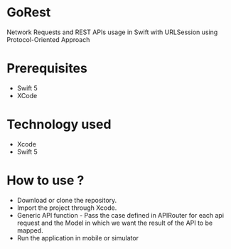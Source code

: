 # GoRest
Network Requests and REST APIs usage in Swift with URLSession using Protocol-Oriented Approach

# Prerequisites
- Swift 5
- XCode

# Technology used
- Xcode
- Swift 5

# How to use ?
- Download or clone the repository.
- Import the project through Xcode.
- Generic API function - Pass the case defined in APIRouter for each api request and the Model in which we want the result of the API to be mapped.
- Run the application in mobile or simulator
